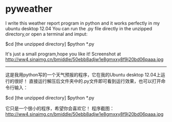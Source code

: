 pyweather
=========

I write this weather report program in python and it works perfectly in my ubuntu desktop 12.04
You can run the .py file directly in the unzipped directory,or open a terminal and imput:

$cd [the unzipped directory]
$python *.py

It's just a small program,hope you like it!
Screenshot at http://ww4.sinaimg.cn/bmiddle/50ebb8adjw1e8gmxxy8f9j20bd06paaa.jpg



***********************************************************************************************

这是我用python写的一个天气预报的程序，它在我的Ubuntu desktop 12.04上运行的很好！
直接运行解压后文件夹中的.py文件即可看到运行效果，也可以打开命令行输入：

$cd [the unzipped directory]
$python *.py

它只是一个很小的程序，希望你会喜欢它！
程序截图：http://ww4.sinaimg.cn/bmiddle/50ebb8adjw1e8gmxxy8f9j20bd06paaa.jpg
